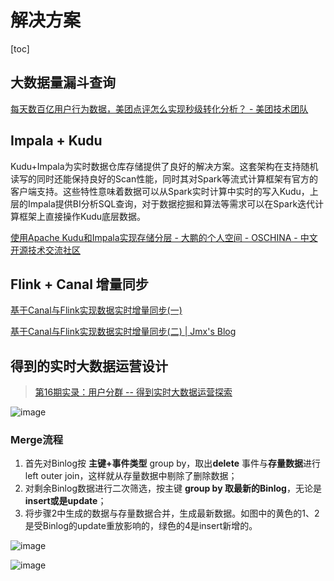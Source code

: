 # 解决方案

[toc]

## 大数据量漏斗查询

[每天数百亿用户行为数据，美团点评怎么实现秒级转化分析？ - 美团技术团队](https://tech.meituan.com/2018/03/20/user-funnel-analysis-design-build.html)

## Impala + Kudu 

Kudu+Impala为实时数据仓库存储提供了良好的解决方案。这套架构在支持随机读写的同时还能保持良好的Scan性能，同时其对Spark等流式计算框架有官方的客户端支持。这些特性意味着数据可以从Spark实时计算中实时的写入Kudu，上层的Impala提供BI分析SQL查询，对于数据挖掘和算法等需求可以在Spark迭代计算框架上直接操作Kudu底层数据。

[使用Apache Kudu和Impala实现存储分层 - 大鹏的个人空间 - OSCHINA - 中文开源技术交流社区](https://my.oschina.net/dabird/blog/3051625)



## Flink + Canal  增量同步

[基于Canal与Flink实现数据实时增量同步(一)]([https://jiamaoxiang.top/2020/03/05/%E5%9F%BA%E4%BA%8ECanal%E4%B8%8EFlink%E5%AE%9E%E7%8E%B0%E6%95%B0%E6%8D%AE%E5%AE%9E%E6%97%B6%E5%A2%9E%E9%87%8F%E5%90%8C%E6%AD%A5-%E4%B8%80/](https://jiamaoxiang.top/2020/03/05/基于Canal与Flink实现数据实时增量同步-一/))

[基于Canal与Flink实现数据实时增量同步(二) | Jmx's Blog](https://jiamaoxiang.top/2020/03/24/%E5%9F%BA%E4%BA%8ECanal%E4%B8%8EFlink%E5%AE%9E%E7%8E%B0%E6%95%B0%E6%8D%AE%E5%AE%9E%E6%97%B6%E5%A2%9E%E9%87%8F%E5%90%8C%E6%AD%A5-%E4%BA%8C/)



## 得到的实时大数据运营设计

> [第16期实录：用户分群 -- 得到实时大数据运营探索](https://mp.weixin.qq.com/s/yz3GCgAY1t8cTbviaNtnFQ)

 ![image](https://static.lovedata.net/20-07-03-cd6ce673112f45040cb8aeb138acd3e3.png-wm)

###  Merge流程

1. 首先对Binlog按 **主键+事件类型** group by，取出**delete** 事件与**存量数据**进行left outer join，这样就从存量数据中剔除了删除数据；
2. 对剩余Binlog数据进行二次筛选，按主键 **group by 取最新的Binlog**，无论是**insert或是update**；
3. 将步骤2中生成的数据与存量数据合并，生成最新数据。如图中的黄色的1、2是受Binlog的update重放影响的，绿色的4是insert新增的。

![image](https://static.lovedata.net/20-07-03-d99d464e7c25bea52f2cd0e3dfc879a5.png-wm)

![image](https://static.lovedata.net/20-07-03-174c85904728226c3d499924c23d9ef5.png-wm)